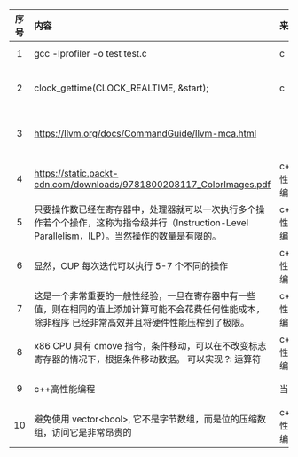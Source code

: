 | 序号  | 内容                                                                                        | 来源       | 备注                         | 类型        |
|:---:|:------------------------------------------------------------------------------------------|:---------|:---------------------------|:----------|
|  1  | gcc -lprofiler -o test test.c                                                             | c        | google performance         | tip       |
|  2  | clock_gettime(CLOCK_REALTIME, &start);                                                    | c        | 可以获取真实事件，cpu 时间，线程时间       | tip       |
|  3  | https://llvm.org/docs/CommandGuide/llvm-mca.html                                          |          | llvm machine code analyzer | project   |
|  4  | https://static.packt-cdn.com/downloads/9781800208117_ColorImages.pdf                      | c++高性能编程 | 书中的图片                      | page      |
|  5  | 只要操作数已经在寄存器中，处理器就可以一次执行多个操作若个个操作，这称为指令级并行（Instruction-Level Parallelism，ILP）。当然操作的数量是有限的。 | c++高性能编程 |                            | tip       |
|  6  | 显然，CUP 每次迭代可以执行 5-7 个不同的操作                                                                | c++高性能编程 | 50                         | viewpoint |
|  7  | 这是一个非常重要的一般性经验，一旦在寄存器中有一些值，则在相同的值上添加计算可能不会花费任何性能成本，除非程序 已经非常高效并且将硬件性能压榨到了极限。              | c++高性能编程 | 70                         | viewpoint |
|  8  | x86 CPU 具有 cmove 指令，条件移动，可以在不改变标志寄存器的情况下，根据条件移动数据。 可以实现 ?: 运算符                            | c++高性能编程 | 80                         | tip       |
|  9  | c++高性能编程                                                                                  | 当当       | 书比较深奥，不容易读                 | book      |
| 10  | 避免使用 vector\<bool>, 它不是字节数组，而是位的压缩数组，访问它是非常昂贵的                                            | c++高性能编程 | 95                         | viewpoint |
